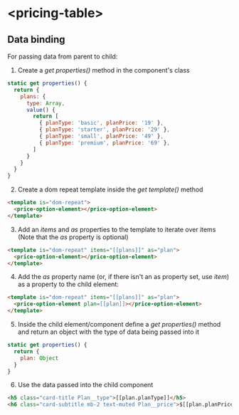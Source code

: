 # \<pricing-table\>

## Data binding

For passing data from parent to child:

1.  Create a *get properties()* method in the component's class

```js
static get properties() {
  return {
    plans: {
      type: Array,
      value() {
        return [
          { planType: 'basic', planPrice: '19' },
          { planType: 'starter', planPrice: '29' },
          { planType: 'small', planPrice: '49' },
          { planType: 'premium', planPrice: '69' },
        ]
      }
    }
  }
}
```

2.  Create a dom repeat template inside the *get template()* method

```html
<template is="dom-repeat">
  <price-option-element></price-option-element>
</template>
```

3.  Add an *items* and *as* properties to the template to iterate over items (Note that the *as* property is optional)

```html
<template is="dom-repeat" items="[[plans]]" as="plan">
  <price-option-element></price-option-element>
</template>
```

4.  Add the *as* property name (or, if there isn't an as property set, use *item*) as a property to the child element:


```html
<template is="dom-repeat" items="[[plans]]" as="plan">
  <price-option-element plan=[[plan]]></price-option-element>
</template>
```

5.  Inside the child element/component define a *get properties()* method and return an object with the type of data being passed into it

```js
static get properties() {
  return {
    plan: Object
  }
}
```

6.  Use the data passed into the child component

```html
<h5 class="card-title Plan__type">[[plan.planType]]</h5>
<h6 class="card-subtitle mb-2 text-muted Plan__price">$[[plan.planPrice]]</h6>
```


